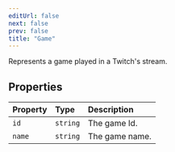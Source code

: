 ```yaml
---
editUrl: false
next: false
prev: false
title: "Game"
---
```


Represents a game played in a Twitch's stream.

## Properties

| Property | Type | Description |
| :------ | :------ | :------ |
| `id` | `string` | The game Id. |
| `name` | `string` | The game name. |

